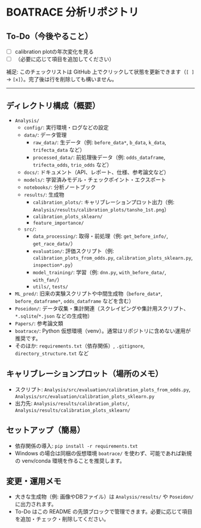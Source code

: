 # BOATRACE 分析リポジトリ

## To-Do（今後やること）

- [ ] calibration plotの年次変化を見る
- [ ] （必要に応じて項目を追加してください）

補足: このチェックリストは GitHub 上でクリックして状態を更新できます（`[ ]` → `[x]`）。完了後は行を削除しても構いません。

---

## ディレクトリ構成（概要）

- `Analysis/`
  - `config/`: 実行環境・ログなどの設定
  - `data/`: データ管理
    - `raw_data/`: 生データ（例: `before_data*`, `b_data`, `k_data`, `trifecta_data` など）
    - `processed_data/`: 前処理後データ（例: `odds_dataframe`, `trifecta_odds`, `trio_odds` など）
  - `docs/`: ドキュメント（API、レポート、仕様、参考論文など）
  - `models/`: 学習済みモデル・チェックポイント・エクスポート
  - `notebooks/`: 分析ノートブック
  - `results/`: 生成物
    - `calibration_plots/`: キャリブレーションプロット出力（例: `Analysis/results/calibration_plots/tansho_1st.png`）
    - `calibration_plots_sklearn/`
    - `feature_importance/`
  - `src/`:
    - `data_processing/`: 取得・前処理（例: `get_before_info/`, `get_race_data/`）
    - `evaluation/`: 評価スクリプト（例: `calibration_plots_from_odds.py`, `calibration_plots_sklearn.py`, `inspection*.py`）
    - `model_training/`: 学習（例: `dnn.py`, `with_before_data/`, `with_fan/`）
    - `utils/`, `tests/`
- `ML_pred/`: 旧来の実験スクリプトや中間生成物（`before_data*`, `before_dataframe*`, `odds_dataframe` などを含む）
- `Poseidon/`: データ収集・集計関連（スクレイピングや集計用スクリプト、`*.sqlite`/`*.json` などの生成物）
- `Papers/`: 参考論文類
- `boatrace/`: Python 仮想環境（venv）。通常はリポジトリに含めない運用が推奨です。
- そのほか: `requirements.txt`（依存関係）, `.gitignore`, `directory_structure.txt` など

## キャリブレーションプロット（場所のメモ）

- スクリプト: `Analysis/src/evaluation/calibration_plots_from_odds.py`, `Analysis/src/evaluation/calibration_plots_sklearn.py`
- 出力先: `Analysis/results/calibration_plots/`, `Analysis/results/calibration_plots_sklearn/`

## セットアップ（簡易）

- 依存関係の導入: `pip install -r requirements.txt`
- Windows の場合は同梱の仮想環境 `boatrace/` を使わず、可能であれば新規の venv/conda 環境を作ることを推奨します。

## 変更・運用メモ

- 大きな生成物（例: 画像やDBファイル）は `Analysis/results/` や `Poseidon/` に出力されます。
- To-Do はこの README の先頭ブロックで管理できます。必要に応じて項目を追加・チェック・削除してください。
